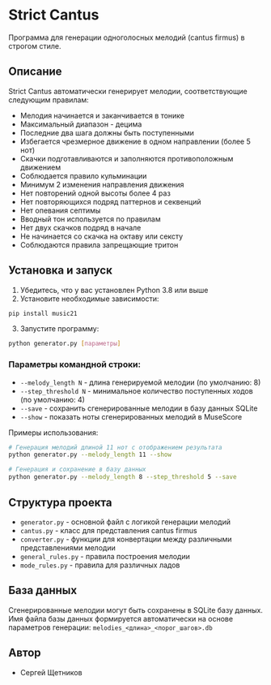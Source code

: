 # Strict Cantus

Программа для генерации одноголосных мелодий (cantus firmus) в строгом стиле.

## Описание

Strict Cantus автоматически генерирует мелодии, соответствующие следующим правилам:

- Мелодия начинается и заканчивается в тонике
- Максимальный диапазон - децима
- Последние два шага должны быть поступенными
- Избегается чрезмерное движение в одном направлении (более 5 нот)
- Скачки подготавливаются и заполняются противоположным движением
- Соблюдается правило кульминации
- Минимум 2 изменения направления движения
- Нет повторений одной высоты более 4 раз
- Нет повторяющихся подряд паттернов и секвенций
- Нет опевания септимы
- Вводный тон используется по правилам
- Нет двух скачков подряд в начале
- Не начинается со скачка на октаву или сексту
- Соблюдаются правила запрещающие тритон

## Установка и запуск

1. Убедитесь, что у вас установлен Python 3.8 или выше
2. Установите необходимые зависимости:
```bash
pip install music21
```

3. Запустите программу:
```bash
python generator.py [параметры]
```

### Параметры командной строки:

- `--melody_length N` - длина генерируемой мелодии (по умолчанию: 8)
- `--step_threshold N` - минимальное количество поступенных ходов (по умолчанию: 4)
- `--save` - сохранить сгенерированные мелодии в базу данных SQLite
- `--show` - показать ноты сгенерированных мелодий в MuseScore

Примеры использования:
```bash
# Генерация мелодий длиной 11 нот с отображением результата
python generator.py --melody_length 11 --show

# Генерация и сохранение в базу данных
python generator.py --melody_length 8 --step_threshold 5 --save
```

## Структура проекта

- `generator.py` - основной файл с логикой генерации мелодий
- `cantus.py` - класс для представления cantus firmus
- `converter.py` - функции для конвертации между различными представлениями мелодии
- `general_rules.py` - правила построения мелодии
- `mode_rules.py` - правила для различных ладов

## База данных

Сгенерированные мелодии могут быть сохранены в SQLite базу данных. Имя файла базы данных формируется автоматически на основе параметров генерации: `melodies_<длина>_<порог_шагов>.db`

## Автор

- Сергей Щетников